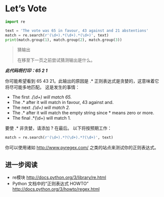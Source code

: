 # Let’s Vote

```python
import re

text = 'The vote was 65 in favour, 43 against and 21 abstentions'
match = re.search(r'(\d+).*(\d+).*(\d+)', text)
print(match.group(1), match.group(2), match.group(3))
```

> 猜输出
>
> 在移至下一页之前尝试猜测输出是什么。

***此代码将打印：65 2 1***


你可能希望看到 65 43 21。此输出的原因是 .* 正则表达式是贪婪的，这意味着它将尽可能多地匹配。 这是发生的事情：

- The first .*(\d+) will match 65.*
- The .* after it will match in favour, 43 against and.
- The next .*(\d+) will match 2.*
- The .* after it will match the empty string since * means zero or more.
- The final .*(\d+) will match 1.

要使 .* 非贪婪，请添加 ? 在最后。 以下将按预期工作：

```python
match = re.search(r'(\d+).*?(\d+).*?(\d+)', text)
```

你可以使用诸如 http://www.pyregex.com/ 之类的站点来测试你的正则表达式。

## 进一步阅读

- re模块
    http://docs.python.org/3/library/re.html
- Python 文档中的“正则表达式 HOWTO”
    http://docs.python.org/3/howto/regex.html
